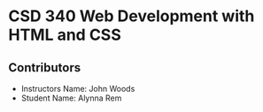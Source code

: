 <h1>CSD 340 Web Development with HTML and CSS</h1>
<h2>Contributors</h2>
<ul>
<li>Instructors Name: John Woods</li>
<li>Student Name: Alynna Rem</li>
</ul>